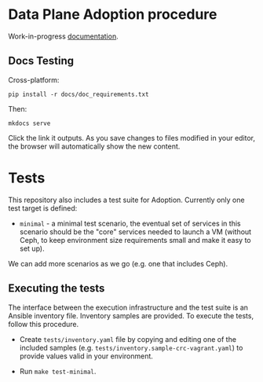 Data Plane Adoption procedure
=============================

Work-in-progress [documentation](https://openstack-k8s-operators.github.io/data-plane-adoption).


Docs Testing
------------

Cross-platform:

```
pip install -r docs/doc_requirements.txt
```

Then:

```
mkdocs serve
```

Click the link it outputs. As you save changes to files modified in your editor,
the browser will automatically show the new content.


# Tests

This repository also includes a test suite for Adoption. Currently
only one test target is defined:

* `minimal` - a minimal test scenario, the eventual set of services in
  this scenario should be the "core" services needed to launch a VM
  (without Ceph, to keep environment size requirements small and make
  it easy to set up).

We can add more scenarios as we go (e.g. one that includes Ceph).

## Executing the tests

The interface between the execution infrastructure and the test suite
is an Ansible inventory file. Inventory samples are provided. To
execute the tests, follow this procedure.

* Create `tests/inventory.yaml` file by copying and editing one of the
  included samples (e.g. `tests/inventory.sample-crc-vagrant.yaml`) to
  provide values valid in your environment.

* Run `make test-minimal`.
